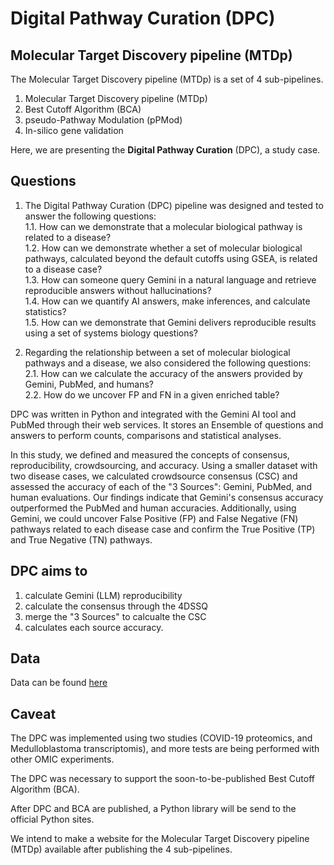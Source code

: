 # Digital Pathway Curation (DPC)


## Molecular Target Discovery pipeline (MTDp)


The Molecular Target Discovery pipeline (MTDp) is a set of 4 sub-pipelines.

  1. Molecular Target Discovery pipeline (MTDp)
  2. Best Cutoff Algorithm (BCA)
  3. pseudo-Pathway Modulation (pPMod)
  4. In-silico gene validation


Here, we are presenting the **Digital Pathway Curation** (DPC), a study case.



## Questions


1. The Digital Pathway Curation (DPC) pipeline was designed and tested to answer the following questions:  
	1.1. How can we demonstrate that a molecular biological pathway is related to a disease?  
	1.2. How can we demonstrate whether a set of molecular biological pathways, calculated beyond the default cutoffs using GSEA, is related to a disease case?  
	1.3. How can someone query Gemini in a natural language and retrieve reproducible answers without hallucinations?  
	1.4. How can we quantify AI answers, make inferences, and calculate statistics?  
	1.5. How can we demonstrate that Gemini delivers reproducible results using a set of systems biology questions?  

  
2. Regarding the relationship between a set of molecular biological pathways and a disease, we also considered the following questions:  
	2.1. How can we calculate the accuracy of the answers provided by Gemini, PubMed, and humans?  
	2.2. How do we uncover FP and FN in a given enriched table?  


DPC was written in Python and integrated with the Gemini AI tool and PubMed through their web services. It stores an Ensemble of questions and answers to perform counts, comparisons and statistical analyses.

In this study, we defined and measured the concepts of consensus, reproducibility, crowdsourcing, and accuracy. Using a smaller dataset with two disease cases, we calculated crowdsource consensus (CSC) and assessed the accuracy of each of the "3 Sources": Gemini, PubMed, and human evaluations. Our findings indicate that Gemini's consensus accuracy outperformed the PubMed and human accuracies. Additionally, using Gemini, we could uncover False Positive (FP) and False Negative (FN) pathways related to each disease case and confirm the True Positive (TP) and True Negative (TN) pathways.  


## DPC aims to  

   1. calculate Gemini (LLM) reproducibility  
   2. calculate the consensus through the 4DSSQ  
   3. merge the "3 Sources" to calcualte the CSC  
   4. calculates each source accuracy.  


## Data

Data can be found [here](https://drive.google.com/drive/u/0/folders/1U6FBkKGE4SisHXUR9RhNiF6CyOQUa200)


## Caveat

The DPC was implemented using two studies (COVID-19 proteomics, and Medulloblastoma transcriptomis), and more tests are being performed with other OMIC experiments.

The DPC was necessary to support the soon-to-be-published Best Cutoff Algorithm (BCA).

After DPC and BCA are published, a Python library will be send to the official Python sites.

We intend to make a website for the Molecular Target Discovery pipeline (MTDp) available after publishing the 4 sub-pipelines.
